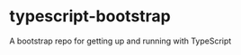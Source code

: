typescript-bootstrap
====================

A bootstrap repo for getting up and running with TypeScript
